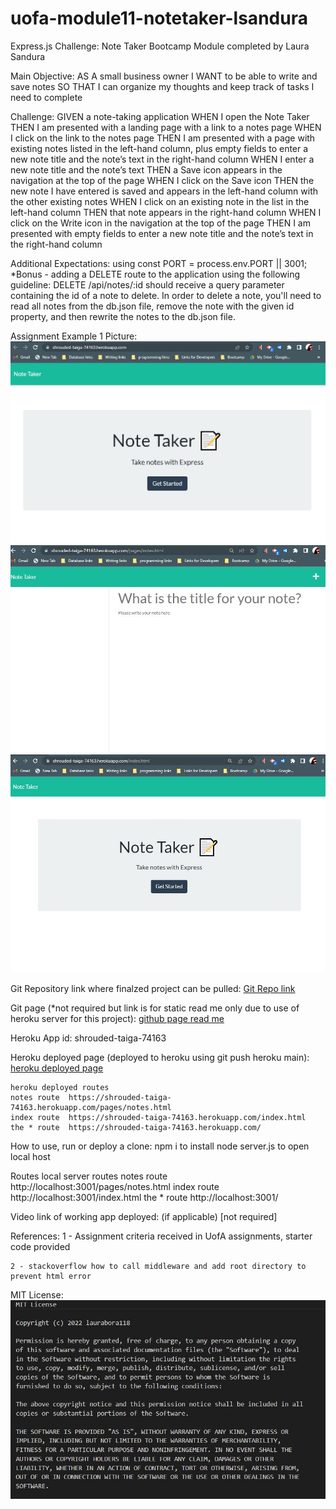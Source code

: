 # uofa-module11-notetaker-lsandura
Express.js Challenge: Note Taker Bootcamp Module completed by Laura Sandura

Main Objective: 
AS A small business owner
I WANT to be able to write and save notes
SO THAT I can organize my thoughts and keep track of tasks I need to complete

Challenge: 
GIVEN a note-taking application
WHEN I open the Note Taker
THEN I am presented with a landing page with a link to a notes page
WHEN I click on the link to the notes page
THEN I am presented with a page with existing notes listed in the left-hand column, plus empty fields to enter a new note title and the note’s text in the right-hand column
WHEN I enter a new note title and the note’s text
THEN a Save icon appears in the navigation at the top of the page
WHEN I click on the Save icon
THEN the new note I have entered is saved and appears in the left-hand column with the other existing notes
WHEN I click on an existing note in the list in the left-hand column
THEN that note appears in the right-hand column
WHEN I click on the Write icon in the navigation at the top of the page
THEN I am presented with empty fields to enter a new note title and the note’s text in the right-hand column

Additional Expectations:
    using const PORT = process.env.PORT || 3001;
    *Bonus - adding a DELETE route to the application using the following guideline: DELETE /api/notes/:id should receive a query parameter containing the id of a note to delete. In order to delete a note, you'll need to read all notes from the db.json file, remove the note with the given id property, and then rewrite the notes to the db.json file.

Assignment Example 1 Picture:    
    ![website heroku deploy defaul * page](public/assets/images/website1.jpg)
    ![website heroku deploy note page](public/assets/images/website2.jpg)
    ![website heroku deploy index page](public/assets/images/website3.jpg)
    
Git Repository link where finalzed project can be pulled:
    [Git Repo link](https://github.com/laurabora118/uofa-module11-notetaker-lsandura)  

Git page (*not required but link is for static read me only due to use of heroku server for this project):
    [github page read me](https://github.com/laurabora118/uofa-module11-notetaker-lsandura)

Heroku App id:
    shrouded-taiga-74163

Heroku deployed page (deployed to heroku using git push heroku main):
    [heroku deployed page](https://shrouded-taiga-74163.herokuapp.com/)
    
    heroku deployed routes
    notes route  https://shrouded-taiga-74163.herokuapp.com/pages/notes.html
    index route  https://shrouded-taiga-74163.herokuapp.com/index.html
    the * route  https://shrouded-taiga-74163.herokuapp.com/
    
How to use, run or deploy a clone:
    npm i to install
    node server.js to open local host

Routes
    local server routes
    notes route http://localhost:3001/pages/notes.html 
    index route http://localhost:3001/index.html 
    the * route http://localhost:3001/ 


Video link of working app deployed: (if applicable)
    [not required]

References:
    1 - Assignment criteria received in UofA assignments, starter code provided

    2 - stackoverflow how to call middleware and add root directory to prevent html error

MIT License: 
    ![MIT License](./public/assets/images/mit.jpg)
